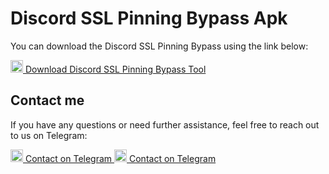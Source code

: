 # Discord SSL Pinning Bypass Apk

You can download the Discord SSL Pinning Bypass using the link below:

<a href="https://github.com/is-L7N/discord-ssl-pinning-bypass-/releases/download/discord/Discord-Ssl-By-L7N.apk" target="_blank">
    <img src="https://cdn-icons-png.flaticon.com/128/2335/2335279.png" alt="Discord Icon" width="20" height="20">
    Download Discord SSL Pinning Bypass Tool
</a>

## Contact me

If you have any questions or need further assistance, feel free to reach out to us on Telegram:

<a href="https://t.me/g_4_q" target="_blank">
    <img src="https://cdn-icons-png.flaticon.com/128/906/906377.png" alt="Telegram Icon" width="20" height="20">
    Contact on Telegram
</a>
<a href="https://t.me/g_4_q" target="_blank">
    <img src="https://cdn-icons-png.flaticon.com/128/906/906377.png" alt="Telegram Icon" width="20" height="20">
    Contact on Telegram
</a>
